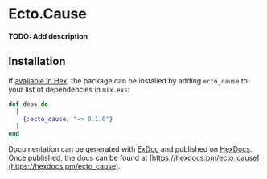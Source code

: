 # Ecto.Cause

**TODO: Add description**

## Installation

If [available in Hex](https://hex.pm/docs/publish), the package can be installed
by adding `ecto_cause` to your list of dependencies in `mix.exs`:

```elixir
def deps do
  [
    {:ecto_cause, "~> 0.1.0"}
  ]
end
```

Documentation can be generated with [ExDoc](https://github.com/elixir-lang/ex_doc)
and published on [HexDocs](https://hexdocs.pm). Once published, the docs can
be found at [https://hexdocs.pm/ecto_cause](https://hexdocs.pm/ecto_cause).

